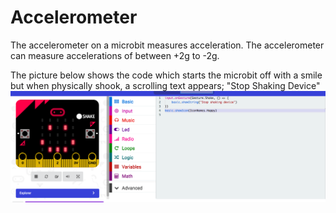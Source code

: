 # Accelerometer 
The accelerometer on a microbit measures acceleration. The accelerometer can measure accelerations of between +2g to -2g.


The picture below shows the code which starts the microbit off with a smile but when physically shook, a scrolling text appears; "Stop Shaking Device" 
![Microbit code](Screenshot.png)

